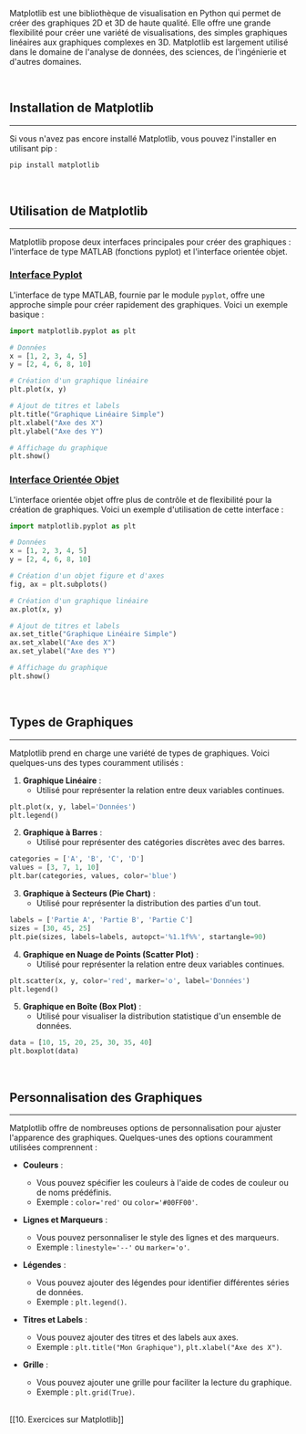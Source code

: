 Matplotlib est une bibliothèque de visualisation en Python qui permet de créer des graphiques 2D et 3D de haute qualité. Elle offre une grande flexibilité pour créer une variété de visualisations, des simples graphiques linéaires aux graphiques complexes en 3D. Matplotlib est largement utilisé dans le domaine de l'analyse de données, des sciences, de l'ingénierie et d'autres domaines.

<br>

## Installation de Matplotlib

---

Si vous n'avez pas encore installé Matplotlib, vous pouvez l'installer en utilisant pip :

```bash
pip install matplotlib
```

<br>

## Utilisation de Matplotlib

---

Matplotlib propose deux interfaces principales pour créer des graphiques : l'interface de type MATLAB (fonctions pyplot) et l'interface orientée objet.

### <u>Interface Pyplot</u>

L'interface de type MATLAB, fournie par le module `pyplot`, offre une approche simple pour créer rapidement des graphiques. Voici un exemple basique :

```python
import matplotlib.pyplot as plt

# Données
x = [1, 2, 3, 4, 5]
y = [2, 4, 6, 8, 10]

# Création d'un graphique linéaire
plt.plot(x, y)

# Ajout de titres et labels
plt.title("Graphique Linéaire Simple")
plt.xlabel("Axe des X")
plt.ylabel("Axe des Y")

# Affichage du graphique
plt.show()
```

### <u>Interface Orientée Objet</u>

L'interface orientée objet offre plus de contrôle et de flexibilité pour la création de graphiques. Voici un exemple d'utilisation de cette interface :

```python
import matplotlib.pyplot as plt

# Données
x = [1, 2, 3, 4, 5]
y = [2, 4, 6, 8, 10]

# Création d'un objet figure et d'axes
fig, ax = plt.subplots()

# Création d'un graphique linéaire
ax.plot(x, y)

# Ajout de titres et labels
ax.set_title("Graphique Linéaire Simple")
ax.set_xlabel("Axe des X")
ax.set_ylabel("Axe des Y")

# Affichage du graphique
plt.show()
```

<br>

## Types de Graphiques

---

Matplotlib prend en charge une variété de types de graphiques. Voici quelques-uns des types couramment utilisés :

1. **Graphique Linéaire** :
   - Utilisé pour représenter la relation entre deux variables continues.

```python
plt.plot(x, y, label='Données')
plt.legend()
```

2. **Graphique à Barres** :
   - Utilisé pour représenter des catégories discrètes avec des barres.

```python
categories = ['A', 'B', 'C', 'D']
values = [3, 7, 1, 10]
plt.bar(categories, values, color='blue')
```

3. **Graphique à Secteurs (Pie Chart)** :
   - Utilisé pour représenter la distribution des parties d'un tout.

```python
labels = ['Partie A', 'Partie B', 'Partie C']
sizes = [30, 45, 25]
plt.pie(sizes, labels=labels, autopct='%1.1f%%', startangle=90)
```

4. **Graphique en Nuage de Points (Scatter Plot)** :
   - Utilisé pour représenter la relation entre deux variables continues.

```python
plt.scatter(x, y, color='red', marker='o', label='Données')
plt.legend()
```

5. **Graphique en Boîte (Box Plot)** :
   - Utilisé pour visualiser la distribution statistique d'un ensemble de données.

```python
data = [10, 15, 20, 25, 30, 35, 40]
plt.boxplot(data)
```

<br>

## Personnalisation des Graphiques

---

Matplotlib offre de nombreuses options de personnalisation pour ajuster l'apparence des graphiques. Quelques-unes des options couramment utilisées comprennent :

- **Couleurs** :
  - Vous pouvez spécifier les couleurs à l'aide de codes de couleur ou de noms prédéfinis.
  - Exemple : `color='red'` ou `color='#00FF00'`.

- **Lignes et Marqueurs** :
  - Vous pouvez personnaliser le style des lignes et des marqueurs.
  - Exemple : `linestyle='--'` ou `marker='o'`.

- **Légendes** :
  - Vous pouvez ajouter des légendes pour identifier différentes séries de données.
  - Exemple : `plt.legend()`.

- **Titres et Labels** :
  - Vous pouvez ajouter des titres et des labels aux axes.
  - Exemple : `plt.title("Mon Graphique")`, `plt.xlabel("Axe des X")`.

- **Grille** :
  - Vous pouvez ajouter une grille pour faciliter la lecture du graphique.
  - Exemple : `plt.grid(True)`.


<br>
[[10. Exercices sur Matplotlib]]